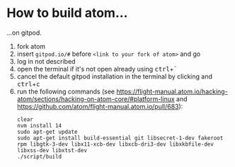 # How to build atom...

...on gitpod.

1. fork atom
2. insert `gitpod.io/#` before `<link to your fork of atom>` and go
3. log in not described
4. open the terminal if it's not open already using <kbd>ctrl</kbd>+<kbd>`</kbd>
5. cancel the default gitpod installation in the terminal by clicking and <kbd>ctrl</kbd>+<kbd>c</kbd>
6. run the following commands (see https://flight-manual.atom.io/hacking-atom/sections/hacking-on-atom-core/#platform-linux and https://github.com/atom/flight-manual.atom.io/pull/683):
   ```shell
   clear
   nvm install 14
   sudo apt-get update
   sudo apt-get install build-essential git libsecret-1-dev fakeroot rpm libgtk-3-dev libx11-xcb-dev libxcb-dri3-dev libxkbfile-dev libxss-dev libxtst-dev
   ./script/build
   ```
